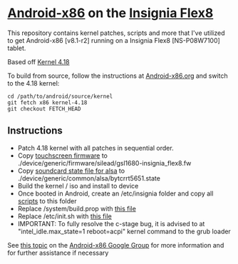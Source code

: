 # [Android-x86](https://www.android-x86.org) on the [Insignia Flex8](https://www.insigniaproducts.com/pdp/NS-P08W7100/5451211)

This repository contains kernel patches, scripts and more that I've utilized to get Android-x86 [v8.1-r2] running on a Insignia Flex8 [NS-P08W7100] tablet.

Based off [Kernel 4.18](https://osdn.net/projects/android-x86/scm/git/kernel/tree/kernel-4.18/)


To build from source, follow the instructions at [Android-x86.org](https://www.android-x86.org/source.html) and switch to the 4.18 kernel:

	cd /path/to/android/source/kernel
	git fetch x86 kernel-4.18
	git checkout FETCH_HEAD

## Instructions

* Patch 4.18 kernel with all patches in sequential order.
* Copy [touchscreen firmware](https://github.com/ouija/android-x86_insignia_flex8/blob/master/02%20%20Other/gsl1680-insignia_flex8.fw) to ./device/generic/firmware/silead/gsl1680-insignia_flex8.fw
* Copy [soundcard state file for alsa](https://github.com/ouija/android-x86_insignia_flex8/blob/master/02%20%20Other/bytcrrt5651.state) to ./device/generic/common/alsa/bytcrrt5651.state
* Build the kernel / iso and install to device
* Once booted in Android, create an /etc/insignia folder and copy all [scripts](https://github.com/ouija/android-x86_insignia_flex8/tree/master/01%20%20Scripts) to this folder
* Replace /system/build.prop with [this file](https://github.com/ouija/android-x86_insignia_flex8/blob/master/02%20%20Other/build.prop)
* Replace /etc/init.sh with [this file](https://github.com/ouija/android-x86_insignia_flex8/blob/master/02%20%20Other/init.sh)
* IMPORTANT: To fully resolve the c-stage bug, it is advised to at "intel_idle.max_state=1 reboot=acpi" kernel command to the grub loader


See [this topic](https://groups.google.com/forum/#!topic/android-x86/KvAhIKcf224) on the [Android-x86 Google Group](https://groups.google.com/forum/#!forum/android-x86) for more information and for further assistance if necessary
